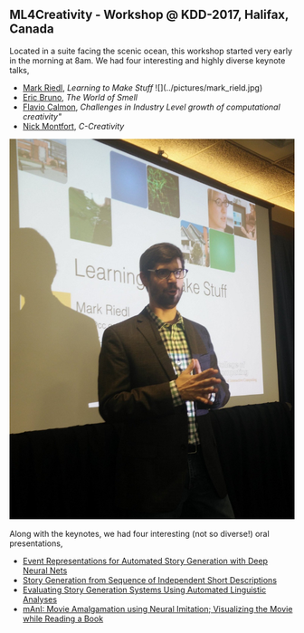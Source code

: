 ## ML4Creativity - Workshop @ KDD-2017, Halifax, Canada

Located in a suite facing the scenic ocean, this workshop started very early in the morning at 8am. We had four interesting and highly diverse keynote talks,
<ul>
<li><a href="">Mark Riedl</a>, <i>Learning to Make Stuff</i> 
![](../pictures/mark_rield.jpg) </li>
<li><a href="">Eric Bruno</a>, <i>The World of Smell</i></li>
<li><a href="">Flavio Calmon</a>, <i>Challenges in Industry Level growth of computational creativity"</i></li>
<li><a href="">Nick Montfort</a>, <i>C-Creativity</i></li>
</ul> 

![](../pictures/mark_riedl.jpg)

Along with the keynotes, we had four interesting (not so diverse!) oral presentations,
<ul>
<li><a href="https://ml4creativity.mybluemix.net/papers/MartinEtAl-Event_Representations_for_Automated_Story-camera_ready.pdf">Event Representations for Automated Story Generation with Deep Neural Nets</a></li>
<li><a href="https://ml4creativity.mybluemix.net/papers/ML4Creativity-Submission11-CameraReady.pdf">Story Generation from Sequence of Independent Short Descriptions</a></li>
<li><a href="https://ml4creativity.mybluemix.net/papers/fiction_generation.pdf">Evaluating Story Generation Systems Using Automated Linguistic Analyses</a></li>
<li><a href="https://ml4creativity.mybluemix.net/papers/mani_MovieVisualization.pdf">mAnI: Movie Amalgamation using Neural Imitation; Visualizing the Movie while Reading a Book</a></li>
</ul>
